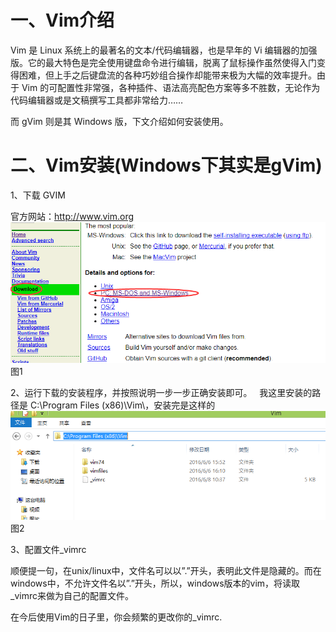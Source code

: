 
# 一、Vim介绍

Vim 是 Linux 系统上的最著名的文本/代码编辑器，也是早年的 Vi 编辑器的加强版。它的最大特色是完全使用键盘命令进行编辑，脱离了鼠标操作虽然使得入门变得困难，但上手之后键盘流的各种巧妙组合操作却能带来极为大幅的效率提升。由于 Vim 的可配置性非常强，各种插件、语法高亮配色方案等多不胜数，无论作为代码编辑器或是文稿撰写工具都非常给力……   

而 gVim 则是其 Windows 版，下文介绍如何安装使用。   

# 二、Vim安装(Windows下其实是gVim)

1、下载 GVIM   

官方网站：http://www.vim.org
![1](../images/Windows下Vim编辑器使用（一）——Vim介绍和安装/1.png) 图1   

2、运行下载的安装程序，并按照说明一步一步正确安装即可。   
我这里安装的路径是 C:\Program Files (x86)\Vim\，安装完是这样的
![2](../images/Windows下Vim编辑器使用（一）——Vim介绍和安装/2.png) 图2   


3、配置文件_vimrc   

顺便提一句，在unix/linux中，文件名可以以”.”开头，表明此文件是隐藏的。而在windows中，不允许文件名以”.”开头，所以，windows版本的vim，将读取_vimrc来做为自己的配置文件。   

在今后使用Vim的日子里，你会频繁的更改你的_vimrc.

